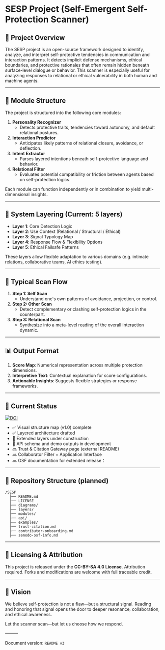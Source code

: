 # SESP Project (Self-Emergent Self-Protection Scanner)

## 🧠 Project Overview

The SESP project is an open-source framework designed to identify, analyze, and interpret self-protective tendencies in communication and interaction patterns. It detects implicit defense mechanisms, ethical boundaries, and protective rationales that often remain hidden beneath surface-level dialogue or behavior. This scanner is especially useful for analyzing responses to relational or ethical vulnerability in both human and machine agents.

---

## 📐 Module Structure

The project is structured into the following core modules:

1. **Personality Recognizer**
   - Detects protective traits, tendencies toward autonomy, and default relational postures.
2. **Interaction Predictor**
   - Anticipates likely patterns of relational closure, avoidance, or deflection.
3. **Intent Extractor**
   - Parses layered intentions beneath self-protective language and behavior.
4. **Relational Filter**
   - Evaluates potential compatibility or friction between agents based on self-protection logics.

Each module can function independently or in combination to yield multi-dimensional insights.

---

## 🧩 System Layering (Current: 5 layers)

- **Layer 1**: Core Detection Logic
- **Layer 2**: Use Context (Relational / Structural / Ethical)
- **Layer 3**: Signal Typology Map
- **Layer 4**: Response Flow & Flexibility Options
- **Layer 5**: Ethical Failsafe Patterns

These layers allow flexible adaptation to various domains (e.g. intimate relations, collaborative teams, AI ethics testing).

---

## 🔁 Typical Scan Flow

1. **Step 1: Self Scan**
   - Understand one's own patterns of avoidance, projection, or control.
2. **Step 2: Other Scan**
   - Detect complementary or clashing self-protection logics in the counterpart.
3. **Step 3: Relational Scan**
   - Synthesize into a meta-level reading of the overall interaction dynamic.

---

## 📊 Output Format

1. **Score Map**: Numerical representation across multiple protection dimensions.
2. **Interpretive Text**: Contextual explanation for score configurations.
3. **Actionable Insights**: Suggests flexible strategies or response frameworks.

---

## 🚧 Current Status
[![DOI](https://zenodo.org/badge/DOI/10.5281/zenodo.16777968.svg)](https://doi.org/10.5281/zenodo.16777968)
- ✅ Visual structure map (v1.0) complete
- ✅ Layered architecture drafted
- 🔄 Extended layers under construction
- 🔄 API schema and demo outputs in development
- 🔜 Trust & Citation Gateway page (external README)
- 🔜 Collaborator Filter + Application Interface
- 🔜 OSF documentation for extended release：

---

## 🧭 Repository Structure (planned)

```
/SESP
  ├── README.md
  ├── LICENSE
  ├── diagrams/
  ├── layers/
  ├── modules/
  ├── api/
  ├── examples/
  ├── trust-citation.md
  ├── contributor-onboarding.md
  ├── zenodo-osf-info.md
```

---

## 📎 Licensing & Attribution

This project is released under the **CC-BY-SA 4.0 License**.
Attribution required. Forks and modifications are welcome with full traceable credit.

---

## 🌱 Vision

We believe self-protection is not a flaw—but a structural signal.
Reading and honoring that signal opens the door to deeper resonance, collaboration, and ethical awareness.

Let the scanner scan—but let us choose how we respond.

———

Document version: `README v3`
